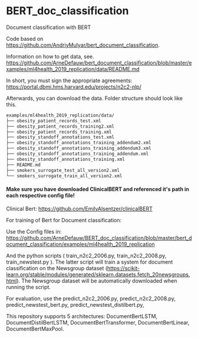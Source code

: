# BERT_doc_classification
Document classification with BERT

Code based on https://github.com/AndriyMulyar/bert_document_classification.

Information on how to get data, see. 
https://github.com/ArneDefauw/bert_document_classification/blob/master/examples/ml4health_2019_replication/data/README.md

In short, you must sign the appropriate agreements:
https://portal.dbmi.hms.harvard.edu/projects/n2c2-nlp/

Afterwards, you can download the data. Folder structure should look like this.


```bash
examples/ml4health_2019_replication/data/
├── obesity_patient_records_test.xml
├── obesity_patient_records_training2.xml
├── obesity_patient_records_training.xml
├── obesity_standoff_annotations_test.xml
├── obesity_standoff_annotations_training_addendum2.xml
├── obesity_standoff_annotations_training_addendum3.xml
├── obesity_standoff_annotations_training_addendum.xml
├── obesity_standoff_annotations_training.xml
├── README.md
├── smokers_surrogate_test_all_version2.xml
└── smokers_surrogate_train_all_version2.xml

```


#### Make sure you have downloaded ClinicalBERT and referenced it's path in each respective config file!
Clinical Bert: https://github.com/EmilyAlsentzer/clinicalBERT


For training of Bert for Document classification: 

Use the Config files in:
https://github.com/ArneDefauw/BERT_doc_classification/blob/master/bert_document_classification/examples/ml4health_2019_replication

And the python scripts ( 	train_n2c2_2006.py, train_n2c2_2008.py, train_newstest.py ). The latter script will train a system for document classification on the Newsgroup dataset (https://scikit-learn.org/stable/modules/generated/sklearn.datasets.fetch_20newsgroups.html). The Newsgroup dataset will be automatically downloaded when running the script. 


For evaluation, use the predict_n2c2_2006.py, predict_n2c2_2008.py, predict_newstest_bert.py, predict_newstest_distilbert.py,


This repository supports 5 architectures: DocumentBertLSTM, DocumentDistilBertLSTM, DocumentBertTransformer, DocumentBertLinear, DocumentBertMaxPool. 




